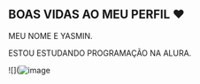 ## BOAS VIDAS AO MEU PERFIL ❤️

MEU NOME E YASMIN.

ESTOU ESTUDANDO PROGRAMAÇÃO NA ALURA.




![](![image](https://github.com/user-attachments/assets/696f35ef-e738-4968-833d-d51174382f98)
